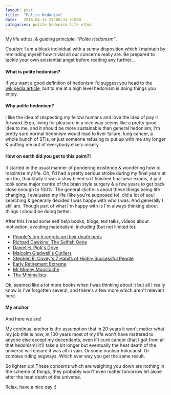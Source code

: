 ```yaml
---
layout: post
title:  "Polite Hedonism"
date:   2016-04-13 22:00:33 +1000
categories: polite hedonism life ethos
---
```

My life ethos, & guiding principle: _"Polite Hedonism"_.

_Caution:_ I am a bleak individual with a sunny disposition which I maintain by reminding myself how trivial all our concerns really are. Be prepared to tackle your own existential angst before reading any further...

#### What is polite hedonism?
If you want a good definition of hedonism I'd suggest you head to the [wikipedia article](https://en.wikipedia.org/wiki/Hedonism), but to me at a high level hedonism is doing things you enjoy.

#### Why polite hedonism?
I like the idea of respecting my fellow humans and love the idea of pay it forward. Ergo, living for pleasure in a nice way seems like a pretty good idea to me, and it should be more sustainable than general hedonism; I'm pretty sure normal hedonism would lead to liver failure, lung cancer, a whole bunch of STIs, or just someone refusing to put up with me any longer & putting me out of everybody else's misery.

#### How on earth did you get to this point?!
It started in the usual manner of pondering existence & wondering how to maximise my life.  Oh, I'd had a pretty serious stroke during my final years at uni too, thankfully it was a slow bleed so I finished final year exams, it just took some major centre of the brain style surgery & a few years to get back close enough to 100%.  The general cliche is about these things being life changing, I evaluated my life (like you're supposed to), did a lot of soul searching & generally decided I was happy with who I was.  And generally I still am. Though part of what I'm happy with is I'm always thinking about things I should be doing better.

After this I read some self help books, blogs, ted talks, videos about motivation, avoiding materialism, including (but not limited to):

* [People's top 5 regrets on their death beds](https://www.youtube.com/watch?v=RZXTMmYfOsc)
* [Richard Dawkins' The Selfish Gene](https://en.wikipedia.org/wiki/The_Selfish_Gene)
* [Daniel H. Pink's Drive](http://www.danpink.com/books/drive/)
* [Malcolm Gladwell's Outliers](http://gladwell.com/outliers/)
* [Stephen R. Covey's 7 Habits of Highly Successful People](https://www.stephencovey.com/7habits/7habits.php)
* [Early Retirement Extreme](http://earlyretirementextreme.com/)
* [Mr Money Moustache](http://www.mrmoneymustache.com/)
* [The Minimalists](http://www.theminimalists.com/)

Ok, seemed like a lot more books when I was thinking about it but all I really know is I've forgotten several, and there's a few more which aren't relevant here.

#### My anchor
And here we are!

My continual anchor is the assumption that in 20 years it won't matter what my job title is now, in 100 years most of my life won't have mattered to anyone else except my decendants, even if I cure cancer (that I got from all that hedonism) it'll take a bit longer but eventually the heat death of the universe will ensure it was all in vain. Or some nuclear holocaust. Or zombies riding segways.  Which ever way you get the same result.

So lighten up!  These concerns which are weighing you down are nothing in the scheme of things, they probably won't even matter tomorrow let alone after the heat death of the universe.

Relax, have a nice day :)

